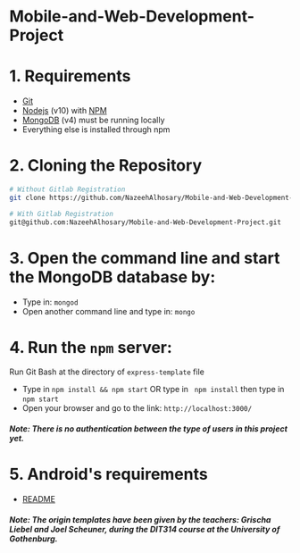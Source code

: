 # Mobile-and-Web-Development-Project

# 1. Requirements

* [Git](https://git-scm.com/) 
* [Nodejs](https://nodejs.org/en/) (v10) with [NPM](https://www.npmjs.com/)
* [MongoDB](https://www.mongodb.com/) (v4) must be running locally
* Everything else is installed through npm

# 2. Cloning the Repository

```bash
# Without Gitlab Registration
git clone https://github.com/NazeehAlhosary/Mobile-and-Web-Development-Project.git

# With Gitlab Registration
git@github.com:NazeehAlhosary/Mobile-and-Web-Development-Project.git
```

# 3. Open the command line and start the MongoDB database by:

  * Type in: ```mongod```
  * Open another command line and type in: ```mongo```
  
# 4. Run the ```npm``` server:

  Run Git Bash at the directory of ```express-template``` file  
   * Type in ```npm install && npm start``` OR type in ``` npm install``` then type in ``` npm start ```
   * Open your browser and go to the link: ```http://localhost:3000/```
   ##### Note: There is no authentication between the type of users in this project yet.

# 5. Android's requirements

  * [README](https://github.com/NazeehAlhosary/Mobile-and-Web-Development-Project/tree/master/android-template)
  
#####  Note: The origin templates have been given by the teachers: *Grischa Liebel* and *Joel Scheuner*, during the DIT314 course at the University of Gothenburg.
